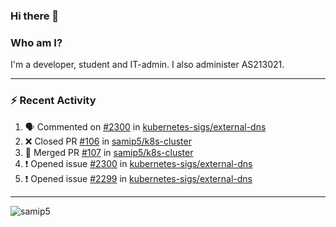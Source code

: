 ### Hi there 👋

### Who am I?
I'm a developer, student and IT-admin. I also administer AS213021.

---
### :zap: Recent Activity
<!--START_SECTION:activity-->
1. 🗣 Commented on [#2300](https://github.com/kubernetes-sigs/external-dns/issues/2300) in [kubernetes-sigs/external-dns](https://github.com/kubernetes-sigs/external-dns)
2. ❌ Closed PR [#106](https://github.com/samip5/k8s-cluster/pull/106) in [samip5/k8s-cluster](https://github.com/samip5/k8s-cluster)
3. 🎉 Merged PR [#107](https://github.com/samip5/k8s-cluster/pull/107) in [samip5/k8s-cluster](https://github.com/samip5/k8s-cluster)
4. ❗️ Opened issue [#2300](https://github.com/kubernetes-sigs/external-dns/issues/2300) in [kubernetes-sigs/external-dns](https://github.com/kubernetes-sigs/external-dns)
5. ❗️ Opened issue [#2299](https://github.com/kubernetes-sigs/external-dns/issues/2299) in [kubernetes-sigs/external-dns](https://github.com/kubernetes-sigs/external-dns)
<!--END_SECTION:activity-->
---

<img align="center" src="https://github-readme-stats.vercel.app/api?username=samip5&show_icons=true" alt="samip5" />
